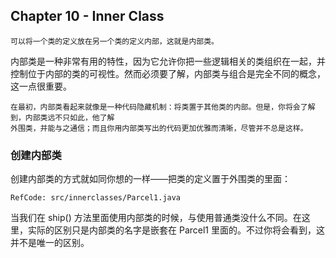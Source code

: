 ## Chapter 10 - Inner Class

    可以将一个类的定义放在另一个类的定义内部，这就是内部类。

内部类是一种非常有用的特性，因为它允许你把一些逻辑相关的类组织在一起，并控制位于内部的类的可视性。然而必须要了解，内部类与组合是完全不同的概念，这一点很重要。

    在最初，内部类看起来就像是一种代码隐藏机制：将类置于其他类的内部。但是，你将会了解到，内部类远不只如此，他了解
    外围类，并能与之通信；而且你用内部类写出的代码更加优雅而清晰，尽管并不总是这样。

### 创建内部类
创建内部类的方式就如同你想的一样——把类的定义置于外围类的里面：

    RefCode: src/innerclasses/Parcel1.java

当我们在 ship() 方法里面使用内部类的时候，与使用普通类没什么不同。在这里，实际的区别只是内部类的名字是嵌套在 Parcel1 里面的。不过你将会看到，这并不是唯一的区别。
